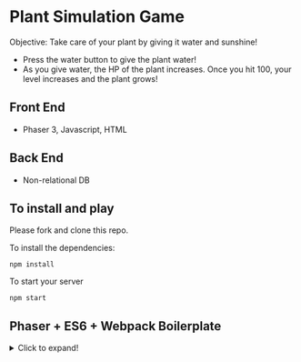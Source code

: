 # Plant Simulation Game
Objective: Take care of your plant by giving it water and sunshine!
- Press the water button to give the plant water! 
- As you give water, the HP of the plant increases. Once you hit 100, your level increases and the plant grows! 

## Front End
- Phaser 3, Javascript, HTML

## Back End
- Non-relational DB

## To install and play
Please fork and clone this repo.

To install the dependencies: 

``` 
npm install 
```

To start your server
```
npm start
```

## Phaser + ES6 + Webpack Boilerplate
<details>
  <summary>Click to expand!</summary>
A bootstrap project to create games with Phaser + ES6 + Webpack.
  

## Phaser 3 supported in this branch: https://github.com/lean/phaser-es6-webpack/tree/phaser3
## Typescript supported in this branch: https://github.com/lean/phaser-es6-webpack/tree/typescript
## Features
- ESLINT with JavaScript Standard Style configuration
- Next generation of Javascript
- Browsers are automatically updated as you change project files
- Webpack ready
- WebFont Loader
- Multilanguage support
- PWA Support
## Typescript 
If you need typescript support checkout the ```typescript``` branch. Thanks to @MatsMaker
# Setup
You'll need to install a few things before you have a working copy of the project.
## 1. Clone this repo:
Navigate into your workspace directory.
Run:
```git clone https://github.com/lean/phaser-es6-webpack.git```
## 2. Install node.js and npm:
https://nodejs.org/en/
## 3. Install dependencies (optionally you can install [yarn](https://yarnpkg.com/)):
Navigate to the cloned repo's directory.
Run:
```npm install``` 
or if you chose yarn, just run ```yarn```
## 4. Run the development server:
Run:
```npm run dev```
This will run a server so you can run the game in a browser. It will also start a watch process, so you can change the source and the process will recompile and refresh the browser automatically.
To run the game, open your browser and enter http://localhost:3000 into the address bar.
## Build for deployment:
Run:
```npm run deploy```
This will optimize and minimize the compiled bundle.
## Deploy for cordova:
Make sure to uncomment the cordova.js file in the src/index.html and to update config.xml with your informations. (name/description...)
More informations about the cordova configuration:
https://cordova.apache.org/docs/en/latest/config_ref/
There is 3 platforms actually tested and supported : 
- browser
- ios
- android
First run (ios example):
```
npm run cordova
cordova platform add ios
cordova run ios
```
Update (ios example):
```
npm run cordova
cordova platform update ios
cordova run ios
```
This will optimize and minimize the compiled bundle.
## Config:
before you get to work you will surely want to check the config file. You could setup dimensions, webfonts, etc
## Webfonts:
In the config file you can specify which webfonts you want to include. In case you do not want to use webfonts simply leave the array empty
## Credits
Big thanks to these great repos:
https://github.com/belohlavek/phaser-es6-boilerplate
https://github.com/cstuncsik/phaser-es6-demo
## Contributors
https://github.com/RenaudROHLINGER
</details>
